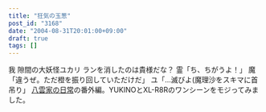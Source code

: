 ```yaml
---
title: "狂気の玉葱"
post_id: "3168"
date: "2004-08-31T20:01:00+09:00"
draft: true
tags: []
---
```



我 隙間の大妖怪ユカリ ランを消したのは貴様だな？ 霊「ち、ちがうよ！」 魔「違うぜ。ただ橙を振り回していただけだ」 ユ「…滅びよ(魔理沙をスキマに首吊り」 [八雲家の日常](https://danmaq.com/tag/yakumo-family?order=ASC)の番外編。YUKINOとXL-R8Rのワンシーンをモジってみました。
